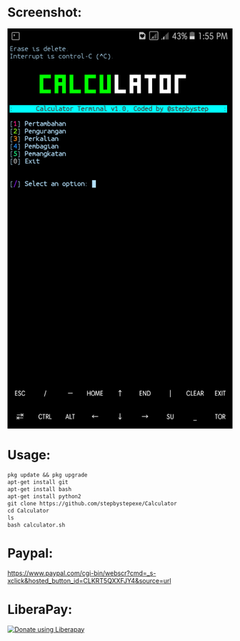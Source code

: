 # Screenshot:
![](./Screenshoot.png)
# Usage:
```
pkg update && pkg upgrade
apt-get install git
apt-get install bash
apt-get install python2
git clone https://github.com/stepbystepexe/Calculator
cd Calculator
ls
bash calculator.sh
```
# Paypal:
https://www.paypal.com/cgi-bin/webscr?cmd=_s-xclick&hosted_button_id=CLKRT5QXXFJY4&source=url
# LiberaPay:
<noscript><a href="https://liberapay.com/stepbystepexe/donate"><img alt="Donate using Liberapay" src="https://liberapay.com/assets/widgets/donate.svg"></a></noscript>

